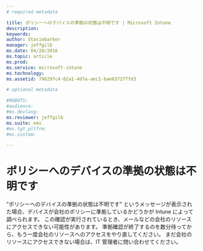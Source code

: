 ```yaml
---
# required metadata

title: ポリシーへのデバイスの準拠の状態は不明です | Microsoft Intune
description:
keywords:
author: Staciebarker
manager: jeffgilb
ms.date: 04/28/2016
ms.topic: article
ms.prod:
ms.service: microsoft-intune
ms.technology:
ms.assetid: 796297c4-02a1-4d7a-aec1-bae63727ffd3

# optional metadata

#ROBOTS:
#audience:
#ms.devlang:
ms.reviewer: jeffgilb
ms.suite: ems
#ms.tgt_pltfrm:
#ms.custom:

---
```



# ポリシーへのデバイスの準拠の状態は不明です

"ポリシーへのデバイスの準拠の状態は不明です" というメッセージが表示された場合、デバイスが会社のポリシーに準拠しているかどうかが Intune によって調べられます。 この確認が実行されているとき、メールなどの会社のリソースにアクセスできない可能性があります。 準拠確認が終了するのを数分待ってから、もう一度会社のリソースへのアクセスをやり直してください。 まだ会社のリソースにアクセスできない場合は、IT 管理者に問い合わせてください。

<!--HONumber=May16_HO2-->


